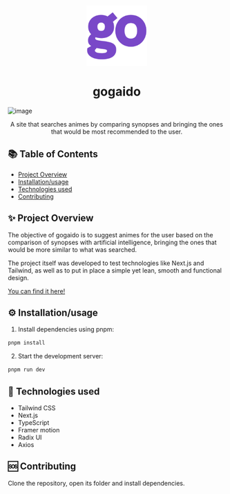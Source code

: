 <p align="center">
  <img src="./src/app/icon.png" width="140px" />  
  <h1 align="center">gogaido</h1>
</p>

![image](https://github.com/Haaguitos/gogaido/assets/62682824/411868c9-6124-4927-9fb8-27e501d0fa3e)

<p align="center">A site that searches animes by comparing synopses and bringing the ones that would be most recommended to the user.</p>

## 📚 Table of Contents

- [Project Overview](#project-overview)
- [Installation/usage](#installation)
- [Technologies used](#technologies-used)
- [Contributing](#contributing)

## ✨ Project Overview

The objective of gogaido is to suggest animes for the user based on the comparison of synopses with artificial intelligence, bringing the ones that would be more similar to what was searched.

The project itself was developed to test technologies like Next.js and Tailwind, as well as to put in place a simple yet lean, smooth and functional design.

[You can find it here!](https://gogaido.vercel.app/)

## ⚙️ Installation/usage

1. Install dependencies using pnpm:

```sh
pnpm install
```

2. Start the development server:

```sh
pnpm run dev
```

## 🤖 Technologies used

- Tailwind CSS
- Next.js
- TypeScript
- Framer motion
- Radix UI
- Axios

## 🆘 Contributing

Clone the repository, open its folder and install dependencies.

